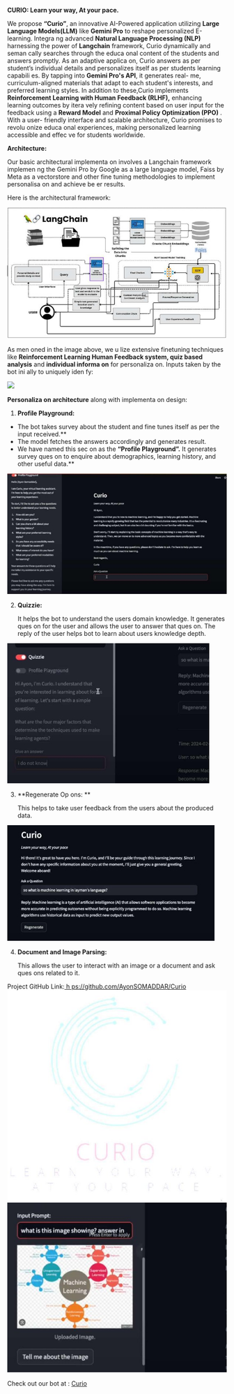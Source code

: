 **CURIO: Learn your way, At your pace.** 


We  propose  **“Curio”**,  an  innovative  AI-Powered  application  utilizing  **Large Language  Models(LLM)**  like  **Gemini  Pro**  to  reshape  personalized  E-learning. Integra ng advanced **Natural Language Processing (NLP)** harnessing the power of **Langchain** framework, Curio dynamically and seman cally searches through the educa onal content of the students and answers promptly. As an adaptive applica on, Curio answers as per student’s individual details and personalizes itself as per students learning capabili es.  By tapping into **Gemini Pro's API**, it generates real- me, curriculum-aligned materials that adapt to each student's interests, and preferred learning styles. In addition to these,Curio implements **Reinforcement  Learning  with  Human  Feedback  (RLHF),**  enhancing  learning outcomes by itera vely refining content based on user input for the feedback using a **Reward Model** and **Proximal Policy Optimization (PPO)** . With a user- friendly  interface  and  scalable  architecture,  Curio  promises  to  revolu onize educa onal experiences, making personalized learning accessible and effec ve for students worldwide. 

**Architecture:** 

Our basic architectural implementa on involves a Langchain framework implemen ng the Gemini Pro by Google as a large language model, Faiss by Meta as a vectorstore and other fine tuning methodologies to implement personalisa on and achieve be er results. 

Here is the architectural framework: 

![](Aspose.Words.ce81b54e-1a07-4ff2-a993-688ff6fbd6a2.002.jpeg)

As men oned in the image above, we u lize extensive finetuning techniques like **Reinforcement Learning Human Feedback system, quiz based analysis** and **individual informa on** for personaliza on. Inputs taken by the bot ini ally to uniquely iden fy: 

![](Aspose.Words.ce81b54e-1a07-4ff2-a993-688ff6fbd6a2.003.png)

**Personaliza on architecture** along with implementa on design: 

1. **Profile Playground:** 
- The bot takes survey about the student and fine tunes itself as per the input received.**  
- The model fetches the answers accordingly and generates result. 
- We have named this sec on as the **“Profile Playground”.** It generates survey ques on to enquire about demographics, learning history, and other useful data.** 

![](Aspose.Words.ce81b54e-1a07-4ff2-a993-688ff6fbd6a2.004.jpeg)

2. **Quizzie:** 

   It helps the bot to understand the users domain knowledge. It generates ques on for the user and allows the user to answer that ques on. The reply of the user helps bot to learn about users knowledge depth. 

![](Aspose.Words.ce81b54e-1a07-4ff2-a993-688ff6fbd6a2.005.jpeg)

3. **Regenerate Op ons: **

   This helps to take user feedback from the users about the produced data. 

![](Aspose.Words.ce81b54e-1a07-4ff2-a993-688ff6fbd6a2.006.jpeg)

4. **Document and Image Parsing:** 

   This allows the user to interact with an image or a document and ask ques ons related to it. 

Project GitHub Link:[ h ps://github.com/AyonSOMADDAR/Curio  ](https://github.com/AyonSOMADDAR/Curio)![ref1]![](Aspose.Words.ce81b54e-1a07-4ff2-a993-688ff6fbd6a2.007.jpeg)

[ref1]: Aspose.Words.ce81b54e-1a07-4ff2-a993-688ff6fbd6a2.001.jpeg

Check out our bot at : <a href="https://curiobot.streamlit.app/">Curio</a>
